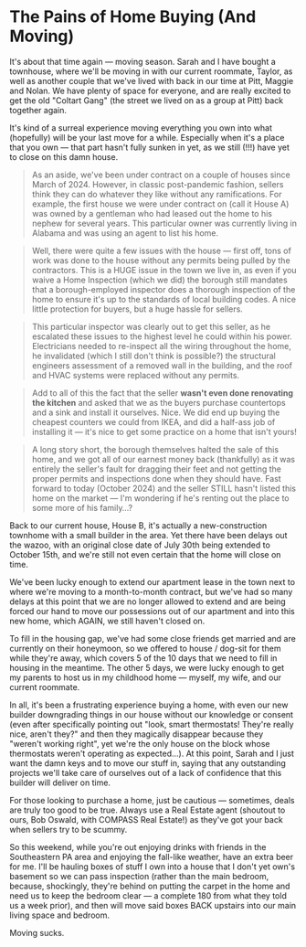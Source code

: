 # The Pains of Home Buying (And Moving)

It's about that time again — moving season. Sarah and I have bought a townhouse, where we'll be moving in with our current roommate, Taylor, as well as another couple that we've lived with back in our time at Pitt, Maggie and Nolan. We have plenty of space for everyone, and are really excited to get the old "Coltart Gang" (the street we lived on as a group at Pitt) back together again.

It's kind of a surreal experience moving everything you own into what (hopefully) will be your last move for a while. Especially when it's a place that you own — that part hasn't fully sunken in yet, as we still (!!!) have yet to close on this damn house.

> As an aside, we've been under contract on a couple of houses since March of 2024. However, in classic post-pandemic fashion, sellers think they can do whatever they like without any ramifications. For example, the first house we were under contract on (call it House A) was owned by a gentleman who had leased out the home to his nephew for several years. This particular owner was currently living in Alabama and was using an agent to list his home.

> Well, there were quite a few issues with the house — first off, tons of work was done to the house without any permits being pulled by the contractors. This is a HUGE issue in the town we live in, as even if you waive a Home Inspection (which we did) the borough still mandates that a borough-employed inspector does a thorough inspection of the home to ensure it's up to the standards of local building codes. A nice little protection for buyers, but a huge hassle for sellers.

> This particular inspector was clearly out to get this seller, as he escalated these issues to the highest level he could within his power. Electricians needed to re-inspect all the wiring throughout the home, he invalidated (which I still don't think is possible?) the structural engineers assessment of a removed wall in the building, and the roof and HVAC systems were replaced without any permits.

> Add to all of this the fact that the seller **wasn't even done renovating the kitchen** and asked that we as the buyers purchase countertops and a sink and install it ourselves. Nice. We did end up buying the cheapest counters we could from IKEA, and did a half-ass job of installing it — it's nice to get some practice on a home that isn't yours!

> A long story short, the borough themselves halted the sale of this home, and we got all of our earnest money back (thankfully) as it was entirely the seller's fault for dragging their feet and not getting the proper permits and inspections done when they should have. Fast forward to today (October 2024) and the seller STILL hasn't listed this home on the market — I'm wondering if he's renting out the place to some more of his family…?

Back to our current house, House B, it's actually a new-construction townhome with a small builder in the area. Yet there have been delays out the wazoo, with an original close date of July 30th being extended to October 15th, and we're still not even certain that the home will close on time.

We've been lucky enough to extend our apartment lease in the town next to where we're moving to a month-to-month contract, but we've had so many delays at this point that we are no longer allowed to extend and are being forced our hand to move our possessions out of our apartment and into this new home, which AGAIN, we still haven't closed on.

To fill in the housing gap, we've had some close friends get married and are currently on their honeymoon, so we offered to house / dog-sit for them while they're away, which covers 5 of the 10 days that we need to fill in housing in the meantime. The other 5 days, we were lucky enough to get my parents to host us in my childhood home — myself, my wife, and our current roommate.

In all, it's been a frustrating experience buying a home, with even our new builder downgrading things in our house without our knowledge or consent (even after specifically pointing out "look, smart thermostats! They're really nice, aren't they?" and then they magically disappear because they "weren't working right", yet we're the only house on the block whose thermostats weren't operating as expected…). At this point, Sarah and I just want the damn keys and to move our stuff in, saying that any outstanding projects we'll take care of ourselves out of a lack of confidence that this builder will deliver on time.

For those looking to purchase a home, just be cautious — sometimes, deals are truly too good to be true. Always use a Real Estate agent (shoutout to ours, Bob Oswald, with COMPASS Real Estate!) as they've got your back when sellers try to be scummy.

So this weekend, while you're out enjoying drinks with friends in the Southeastern PA area and enjoying the fall-like weather, have an extra beer for me. I'll be hauling boxes of stuff I own into a house that I don't yet own's basement so we can pass inspection (rather than the main bedroom, because, shockingly, they're behind on putting the carpet in the home and need us to keep the bedroom clear — a complete 180 from what they told us a week prior), and then will move said boxes BACK upstairs into our main living space and bedroom.

Moving sucks.